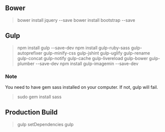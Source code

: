 Bower
-----

> bower install jquery --save
> bower install bootstrap --save


Gulp
----

> npm install gulp --save-dev
> npm install gulp-ruby-sass gulp-autoprefixer gulp-minify-css gulp-jshint gulp-uglify gulp-rename gulp-concat gulp-notify gulp-cache gulp-livereload gulp-bower gulp-plumber --save-dev
> npm install gulp-imagemin --save-dev


### Note

You need to have gem sass installed on your computer. If not, gulp will fail.

> sudo gem install sass


Production Build
----------------

> gulp setDependencies
> gulp
